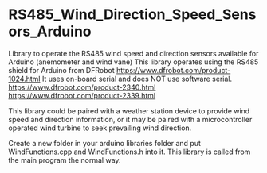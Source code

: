# RS485_Wind_Direction_Speed_Sensors_Arduino
Library to operate the RS485 wind speed and direction sensors available for Arduino (anemometer and wind vane)
This library operates using the RS485 shield for Arduino from DFRobot https://www.dfrobot.com/product-1024.html
It uses on-board serial and does NOT use software serial.
https://www.dfrobot.com/product-2340.html
https://www.dfrobot.com/product-2339.html

This library could be paired with a weather station device to provide wind speed and direction information, or it may be paired with a microcontroller operated wind turbine to seek prevailing wind direction.

Create a new folder in your arduino libraries folder and put WindFunctions.cpp and WindFunctions.h into it. 
This library is called from the main program the normal way.
